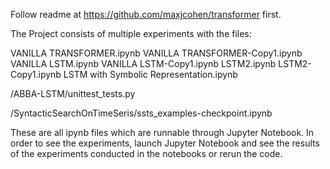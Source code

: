 Follow readme at https://github.com/maxjcohen/transformer first.

The Project consists of multiple experiments with the files:

VANILLA TRANSFORMER.ipynb
VANILLA TRANSFORMER-Copy1.ipynb
VANILLA LSTM.ipynb
VANILLA LSTM-Copy1.ipynb
LSTM2.ipynb
LSTM2-Copy1.ipynb
LSTM with Symbolic Representation.ipynb

/ABBA-LSTM/unittest_tests.py

/SyntacticSearchOnTimeSeris/ssts_examples-checkpoint.ipynb


These are all ipynb files which are runnable through Jupyter Notebook. In order to see the experiments, launch Jupyter Notebook and see the results of the experiments conducted in the notebooks or rerun the code.